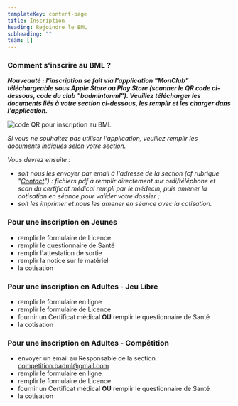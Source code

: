 ```yaml
---
templateKey: content-page
title: Inscription
heading: Rejoindre le BML
subheading: ""
team: []
---
```

### Comment s'inscrire au BML ?

***Nouveauté : l'inscription se fait via l'application "MonClub" téléchargeable sous Apple Store ou Play Store (scanner le QR code ci-dessous, code du club "badmintonml"). Veuillez télécharger les documents liés à votre section ci-dessous, les remplir et les charger dans l'application.***

![code QR pour inscription au BML](/img/qr-bml.png "Code QR pour inscription au BML")

*Si vous ne souhaitez pas utiliser l'application, veuillez remplir les documents indiqués selon votre section.*

*Vous devrez ensuite :*

* *soit nous les envoyer par email à l'adresse de la section (cf rubrique "[Contact](/contact)") : fichiers pdf à remplir directement sur ordi/téléphone et scan du certificat médical rempli par le médecin, puis amener la cotisation en séance pour valider votre dossier ;*
* *soit les imprimer et nous les amener en séance avec la cotisation.*

### Pour une inscription en Jeunes

* remplir le formulaire de Licence
* remplir le questionnaire de Santé
* remplir l'attestation de sortie
* remplir la notice sur le matériel
* la cotisation

### Pour une inscription en Adultes - Jeu Libre

* remplir le formulaire en ligne
* remplir le formulaire de Licence
* fournir un Certificat médical **OU** remplir le questionnaire de Santé
* la cotisation

### Pour une inscription en Adultes - Compétition

* envoyer un email au Responsable de la section : competition.badml@gmail.com
* remplir le formulaire en ligne
* remplir le formulaire de Licence
* fournir un Certificat médical **OU** remplir le questionnaire de Santé
* la cotisation